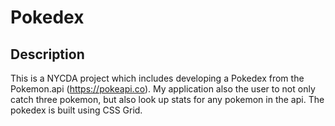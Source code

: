 # Pokedex

## Description

This is a NYCDA project which includes developing a Pokedex from the Pokemon.api (https://pokeapi.co). My application also the user to not only catch three pokemon, but also look up stats for any pokemon in the api. The pokedex is built using CSS Grid. 

